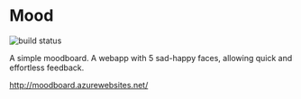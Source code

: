 # Mood
![build status](https://tylerevert.visualstudio.com/_apis/public/build/definitions/f1b5b105-eb67-43ba-a459-59e745e9731f/1/badge)

A simple moodboard. A webapp with 5 sad-happy faces, allowing quick and effortless feedback.

http://moodboard.azurewebsites.net/
